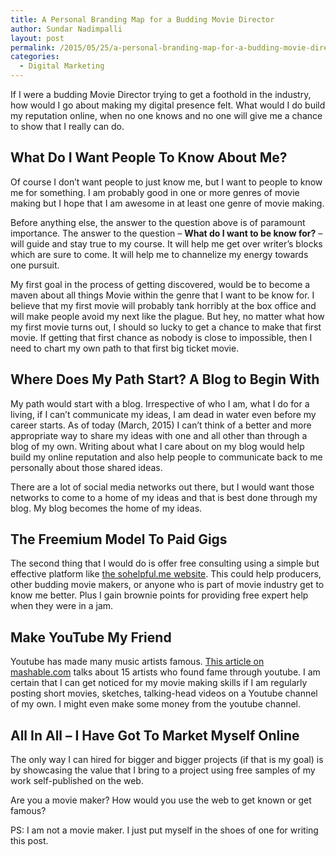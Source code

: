 ```yaml
---
title: A Personal Branding Map for a Budding Movie Director
author: Sundar Nadimpalli
layout: post
permalink: /2015/05/25/a-personal-branding-map-for-a-budding-movie-director/
categories:
  - Digital Marketing
---
```

If I were a budding Movie Director trying to get a foothold in the industry, how would I go about making my digital presence felt. What would I do build my reputation online, when no one knows and no one will give me a chance to show that I really can do.

## What Do I Want People To Know About Me?

Of course I don&#8217;t want people to just know me, but I want to people to know me for something. I am probably good in one or more genres of movie making but I hope that I am awesome in at least one genre of movie making.

Before anything else, the answer to the question above is of paramount importance. The answer to the question &#8211; **What do I want to be know for?** &#8211; will guide and stay true to my course. It will help me get over writer&#8217;s blocks which are sure to come. It will help me to channelize my energy towards one pursuit.

My first goal in the process of getting discovered, would be to become a maven about all things Movie within the genre that I want to be know for. I believe that my first movie will probably tank horribly at the box office and will make people avoid my next like the plague. But hey, no matter what how my first movie turns out, I should so lucky to get a chance to make that first movie. If getting that first chance as nobody is close to impossible, then I need to chart my own path to that first big ticket movie.

## Where Does My Path Start? A Blog to Begin With

My path would start with a blog. Irrespective of who I am, what I do for a living, if I can&#8217;t communicate my ideas, I am dead in water even before my career starts. As of today (March, 2015) I can&#8217;t think of a better and more appropriate way to share my ideas with one and all other than through a blog of my own. Writing about what I care about on my blog would help build my online reputation and also help people to communicate back to me personally about those shared ideas.

There are a lot of social media networks out there, but I would want those networks to come to a home of my ideas and that is best done through my blog. My blog becomes the home of my ideas.

## The Freemium Model To Paid Gigs

The second thing that I would do is offer free consulting using a simple but effective platform like <a href="https://www.sohelpful.me/" target="_blank">the sohelpful.me website</a>. This could help producers, other budding movie makers, or anyone who is part of movie industry get to know me better. Plus I gain brownie points for providing free expert help when they were in a jam.

## Make YouTube My Friend

Youtube has made many music artists famous. <a href="http://mashable.com/2011/01/23/found-fame-youtube/" target="_blank">This article on mashable.com</a> talks about 15 artists who found fame through youtube. I am certain that I can get noticed for my movie making skills if I am regularly posting short movies, sketches, talking-head videos on a Youtube channel of my own. I might even make some money from the youtube channel.

## All In All &#8211; I Have Got To Market Myself Online

The only way I can hired for bigger and bigger projects (if that is my goal) is by showcasing the value that I bring to a project using free samples of my work self-published on the web.

Are you a movie maker? How would you use the web to get known or get famous?

PS: I am not a movie maker. I just put myself in the shoes of one for writing this post.
